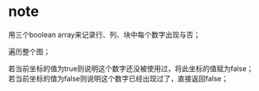 # note
用三个boolean array来记录行、列、块中每个数字出现与否；

遍历整个图；

若当前坐标的值为true则说明这个数字还没被使用过，将此坐标的值赋为false；若当前坐标的值为false则说明这个数字已经出现过了，直接返回false；



